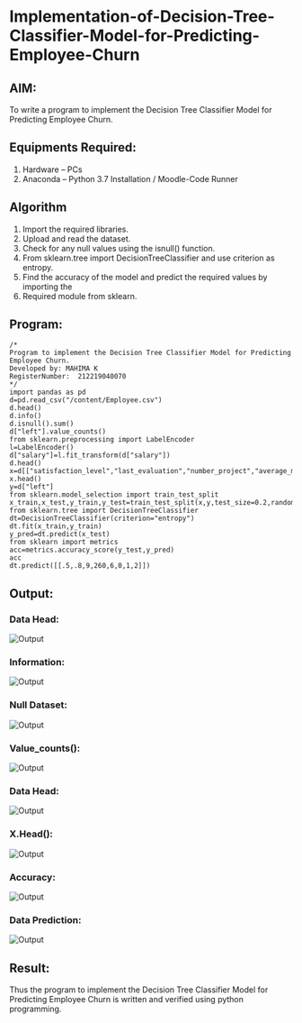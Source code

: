 # Implementation-of-Decision-Tree-Classifier-Model-for-Predicting-Employee-Churn

## AIM:
To write a program to implement the Decision Tree Classifier Model for Predicting Employee Churn.

## Equipments Required:
1. Hardware – PCs
2. Anaconda – Python 3.7 Installation / Moodle-Code Runner

## Algorithm
1. Import the required libraries.
2. Upload and read the dataset.
3. Check for any null values using the isnull() function.
4. From sklearn.tree import DecisionTreeClassifier and use criterion as entropy.
5. Find the accuracy of the model and predict the required values by importing the
6. Required module from sklearn.

## Program:
```
/*
Program to implement the Decision Tree Classifier Model for Predicting Employee Churn.
Developed by: MAHIMA K
RegisterNumber:  212219040070
*/
import pandas as pd
d=pd.read_csv("/content/Employee.csv")
d.head()
d.info()
d.isnull().sum()
d["left"].value_counts()
from sklearn.preprocessing import LabelEncoder
l=LabelEncoder()
d["salary"]=l.fit_transform(d["salary"])
d.head()
x=d[["satisfaction_level","last_evaluation","number_project","average_montly_hours","time_spend_company","Work_accident","promotion_last_5years","salary"]]
x.head()
y=d["left"]
from sklearn.model_selection import train_test_split
x_train,x_test,y_train,y_test=train_test_split(x,y,test_size=0.2,random_state=100)
from sklearn.tree import DecisionTreeClassifier
dt=DecisionTreeClassifier(criterion="entropy")
dt.fit(x_train,y_train)
y_pred=dt.predict(x_test)
from sklearn import metrics
acc=metrics.accuracy_score(y_test,y_pred)
acc
dt.predict([[.5,.8,9,260,6,0,1,2]])
```
## Output:

### Data Head:
![Output](A.png)
### Information:
![Output](AA.png)
### Null Dataset:
![Output](AAA.png)
### Value_counts():
![Output](B.png)
### Data Head:
![Output](BB.png)
### X.Head():
![Output](BBB.png)
### Accuracy:
![Output](C.png)
### Data Prediction:
![Output](CC.png)
## Result:
Thus the program to implement the  Decision Tree Classifier Model for Predicting Employee Churn is written and verified using python programming.
